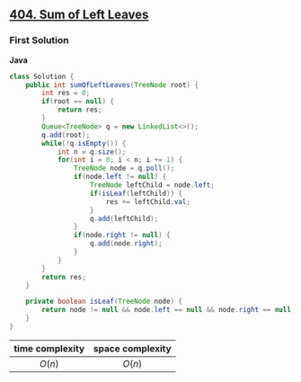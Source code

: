 ## [404. Sum of Left Leaves](https://leetcode.cn/problems/sum-of-left-leaves/)

### First Solution

**Java**
```java
class Solution {
    public int sumOfLeftLeaves(TreeNode root) {
        int res = 0;
        if(root == null) {
            return res;
        }
        Queue<TreeNode> q = new LinkedList<>();
        q.add(root);
        while(!q.isEmpty()) {
            int n = q.size();
            for(int i = 0; i < n; i += 1) {
                TreeNode node = q.poll();
                if(node.left != null) {
                    TreeNode leftChild = node.left;
                    if(isLeaf(leftChild)) {
                        res += leftChild.val;
                    }
                    q.add(leftChild);
                }
                if(node.right != null) {
                    q.add(node.right);
                }
            }
        }
        return res;
    }

    private boolean isLeaf(TreeNode node) {
        return node != null && node.left == null && node.right == null;
    }
}
```

|time complexity|space complexity|
|:-------------:|:--------------:|
|$O(n)$         |$O(n)$          |